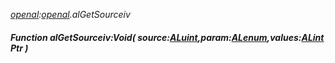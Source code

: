 _[openal](../../modules/openal/openal-module.md):[openal](../../modules/openal/openal-module.md).alGetSourceiv_
##### Function alGetSourceiv:Void( source:[ALuint](../../modules/openal/openal-aluint.md),param:[ALenum](../../modules/openal/openal-alenum.md),values:[ALint](../../modules/openal/openal-alint.md) Ptr )
